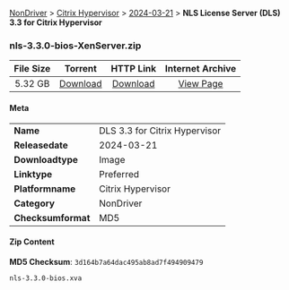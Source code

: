 
[NonDriver](/README.md)  >  [Citrix Hypervisor](/index/NonDriver/Citrix_Hypervisor.md)  >  [2024-03-21](/index/NonDriver/Citrix_Hypervisor/2024-03-21.md)  >  **NLS License Server (DLS) 3.3 for Citrix Hypervisor**


### nls-3.3.0-bios-XenServer.zip

| **File Size** | **Torrent**  | **HTTP Link** | **Internet Archive** |
|:-------------:|:------------:|:-------------:|:--------------------:|
| 5.32 GB |  [Download](https://archive.org/download/nvgpu_nls-3.3.0-bios-XenServer.zip/nvgpu_nls-3.3.0-bios-XenServer.zip_archive.torrent)       | [Download](https://archive.org/compress/nvgpu_nls-3.3.0-bios-XenServer.zip) | [View Page](https://archive.org/details/nvgpu_nls-3.3.0-bios-XenServer.zip)       |

#### Meta

<table>
<tr><td><strong>Name</strong></td><td>DLS 3.3 for Citrix Hypervisor</td></tr>
<tr><td><strong>Releasedate</strong></td><td>2024-03-21</td></tr>
<tr><td><strong>Downloadtype</strong></td><td>Image</td></tr>
<tr><td><strong>Linktype</strong></td><td>Preferred</td></tr>
<tr><td><strong>Platformname</strong></td><td>Citrix Hypervisor</td></tr>
<tr><td><strong>Category</strong></td><td>NonDriver</td></tr>
<tr><td><strong>Checksumformat</strong></td><td>MD5</td></tr>
</table>

#### Zip Content

**MD5 Checksum**: `3d164b7a64dac495ab8ad7f494909479`

```text
nls-3.3.0-bios.xva
```